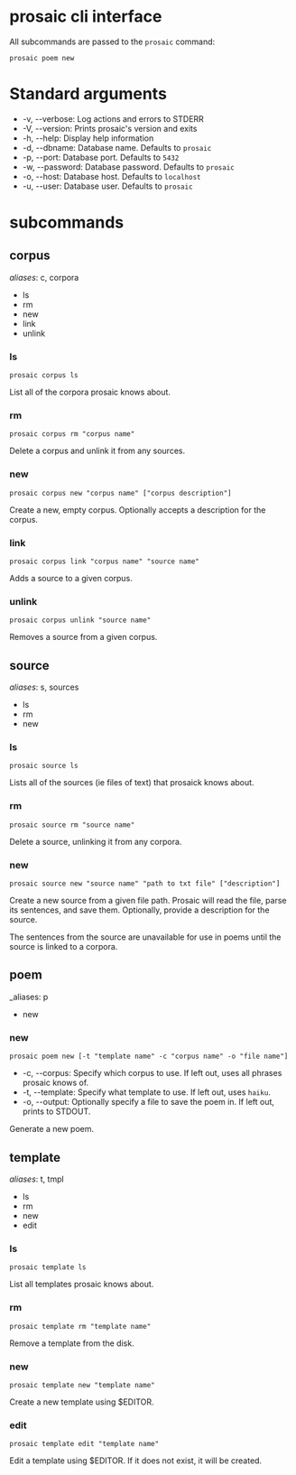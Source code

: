 # prosaic cli interface

All subcommands are passed to the `prosaic` command:

    prosaic poem new

# Standard arguments

* -v, --verbose: Log actions and errors to STDERR
* -V, --version: Prints prosaic's version and exits
* -h, --help: Display help information
* -d, --dbname: Database name. Defaults to `prosaic`
* -p, --port: Database port. Defaults to `5432`
* -w, --password: Database password. Defaults to `prosaic`
* -o, --host: Database host. Defaults to `localhost`
* -u, --user: Database user. Defaults to `prosaic`

# subcommands

## corpus

_aliases_: c, corpora

* ls
* rm
* new
* link
* unlink

### ls

    prosaic corpus ls

List all of the corpora prosaic knows about.

### rm

    prosaic corpus rm "corpus name"

Delete a corpus and unlink it from any sources.

### new

    prosaic corpus new "corpus name" ["corpus description"]

Create a new, empty corpus. Optionally accepts a description for the corpus.

### link

    prosaic corpus link "corpus name" "source name"

Adds a source to a given corpus.

### unlink

    prosaic corpus unlink "source name"

Removes a source from a given corpus.

## source

_aliases_: s, sources

* ls
* rm
* new

### ls

    prosaic source ls

Lists all of the sources (ie files of text) that prosaick knows about.

### rm

    prosaic source rm "source name"

Delete a source, unlinking it from any corpora.

### new 

    prosaic source new "source name" "path to txt file" ["description"]

Create a new source from a given file path. Prosaic will read the file, parse
its sentences, and save them. Optionally, provide a description for the source.

The sentences from the source are unavailable for use in poems until the source
is linked to a corpora.

## poem

_aliases: p

* new

### new

    prosaic poem new [-t "template name" -c "corpus name" -o "file name"]

* -c, --corpus: Specify which corpus to use. If left out, uses all phrases prosaic knows of.
* -t, --template: Specify what template to use. If left out, uses `haiku`.
* -o, --output: Optionally specify a file to save the poem in. If left out, prints to STDOUT. 

Generate a new poem.

## template

_aliases_: t, tmpl

* ls
* rm
* new
* edit

### ls

    prosaic template ls

List all templates prosaic knows about.

### rm

    prosaic template rm "template name"

Remove a template from the disk.

### new 

    prosaic template new "template name"

Create a new template using $EDITOR.

### edit

    prosaic template edit "template name"
 
Edit a template using $EDITOR. If it does not exist, it will be created.

